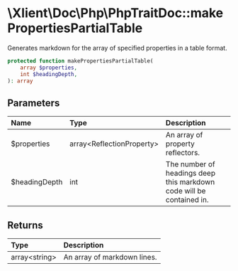 # \\Xlient\\Doc\\Php\\PhpTraitDoc::makePropertiesPartialTable

Generates markdown for the array of specified properties in a table format.

```php
protected function makePropertiesPartialTable(
    array $properties,
    int $headingDepth,
): array
```

## Parameters

| Name | Type | Description |
| :--- | :--- | :--- |
| $properties | array\<ReflectionProperty\> | An array of property reflectors. |
| $headingDepth | int | The number of headings deep this markdown code will be contained in. |

## Returns

| Type | Description |
| :--- | :--- |
| array\<string\> | An array of markdown lines. |